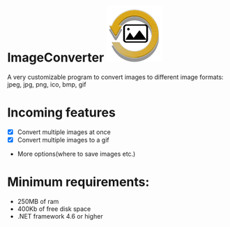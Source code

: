 # ImageConverter <img src="https://github.com/MyAlexro/ImageConverter/blob/master/ImageConverter/Resources/ImageConverterWindowIcon.png" alt="Imageconverter logo">
A very customizable program to convert images to different image formats: jpeg, jpg, png, ico, bmp, gif

# Incoming features
- [x] Convert multiple images at once
- [x] Convert multiple images to a gif
- More options(where to save images etc.)


# Minimum requirements:
- 250MB of ram
- 400Kb of free disk space
- .NET framework 4.6 or higher

